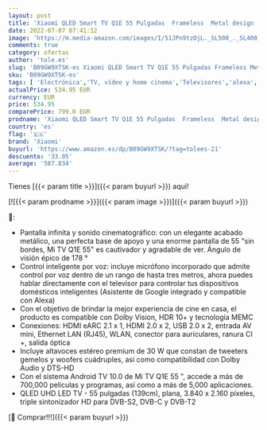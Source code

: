 ```yaml
---
layout: post
title: 'Xiaomi QLED Smart TV Q1E 55 Pulgadas  Frameless  Metal design  UHD Dolby vision  HDR 10+  Android 10.0  Netflix  Chromecast integrado y compatible con Alexa  bluetooth  HDMI 2.1  USB  [Model 2021]'
date: 2022-07-07 07:41:12
image: 'https://m.media-amazon.com/images/I/51JPn9tzOjL._SL500_._SL400_.jpg'
comments: true
category: ofertas
author: 'tole.es'
slug: 'B09GW9XTSK-es Xiaomi QLED Smart TV Q1E 55 Pulgadas Frameless Metal...'
sku: 'B09GW9XTSK-es'
tags: [ 'Electrónica','TV, vídeo y home cinema','Televisores','alexa','xiaomi','🇪🇸', ]
actualPrice: 534.95 EUR
currency: EUR
price: 534.95
comparePrice: 799.0 EUR
prodname: 'Xiaomi QLED Smart TV Q1E 55 Pulgadas  Frameless  Metal design  UHD Dolby vision  HDR 10+  Android 10.0  Netflix  Chromecast integrado y compatible con Alexa  bluetooth  HDMI 2.1  USB  [Model 2021]'
country: 'es'
flag: '🇪🇸'
brand: 'Xiaomi'
buyurl: 'https://www.amazon.es/dp/B09GW9XTSK/?tag=tolees-21'
descuento: '33.05'
average: '587.834'
---
```


Tienes [{{< param title >}}]({{< param buyurl >}}) aqui!

[![{{< param prodname >}}]({{< param image >}})]({{< param buyurl >}})

🔎:

- Pantalla infinita y sonido cinematográfico: con un elegante acabado metálico, una perfecta base de apoyo y una enorme pantalla de 55 "sin bordes, Mi TV Q1E 55" es cautivador y agradable de ver. Ángulo de visión épico de 178 °
- Control inteligente por voz: incluye micrófono incorporado que admite control por voz dentro de un rango de hasta tres metros, ahora puedes hablar directamente con el televisor para controlar tus dispositivos domésticos inteligentes (Asistente de Google integrado y compatible con Alexa)
- Con el objetivo de brindar la mejor experiencia de cine en casa, el producto es compatible con Dolby Vision, HDR 10+ y tecnología MEMC
- Conexiones: HDMI eARC 2.1 x 1, HDMI 2.0 x 2, USB 2.0 x 2, entrada AV mini, Ethernet LAN (RJ45), WLAN, conector para auriculares, ranura CI +, salida óptica
- Incluye altavoces estéreo premium de 30 W que constan de tweeters gemelos y woofers cuádruples, así como compatibilidad con Dolby Audio y DTS-HD
- Con el sistema Android TV 10.0 de Mi TV Q1E 55 ", accede a más de 700,000 películas y programas, así como a más de 5,000 aplicaciones.
- QLED UHD LED TV - 55 pulgadas (139cm), plana, 3.840 x 2.160 píxeles, triple sintonizador HD para DVB-S2, DVB-C y DVB-T2

[🛒 Comprar!!!]({{< param buyurl >}})
